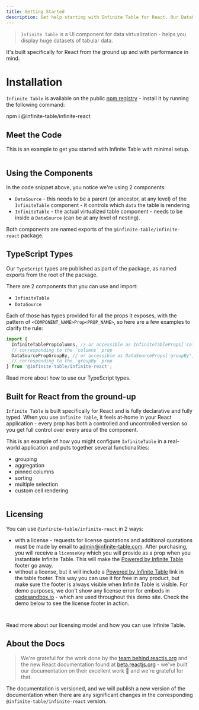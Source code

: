 ```yaml
---
title: Getting Started
description: Get help starting with Infinite Table for React. Our DataGrid component helps with sorting, filtering, row/column grouping, pivoting, aggregations ...
---
```


> `Infinite Table` is a UI component for data virtualization - helps you display huge datasets of tabular data.

It's built specifically for React from the ground up and with performance in mind.

# Installation

`Infinite Table` is available on the public [npm registry](https://www.npmjs.com/package/@infinite-table/infinite-react) - install it by running the following command:

<TerminalBlock>
npm i @infinite-table/infinite-react
</TerminalBlock>

## Meet the Code

<Sandpack>

<Description>

This is an example to get you started with Infinite Table with minimal setup.

</Description>

```ts file="meet-the-code.page.tsx"

```

</Sandpack>

## Using the Components

In the code snippet above, you notice we're using 2 components:

- `DataSource` - this needs to be a parent (or ancestor, at any level) of the `InfiniteTable` component - it controls which `data` the table is rendering
- `InfiniteTable` - the actual virtualized table component - needs to be inside a `DataSource` (can be at any level of nesting).

Both components are named exports of the `@infinite-table/infinite-react` package.

## TypeScript Types

Our `TypeScript` types are published as part of the package, as named exports from the root of the package.

There are 2 components that you can use and import:

- `InfiniteTable`
- `DataSource`

Each of those has types provided for all the props it exposes, with the pattern of `<COMPONENT_NAME>Prop<PROP_NAME>`, so here are a few examples to clarify the rule:

```ts
import {
  InfiniteTablePropColumns, // or accessible as InfiniteTableProps['columns']
  // corresponding to the `columns` prop
  DataSourcePropGroupBy, // or accessible as DataSourceProps['groupBy']
  // corresponding to the `groupBy` prop
} from '@infinite-table/infinite-react';
```

<HeroCards>
<YouWillLearnCard title="Learn about our TypeScript typings" path="/docs/learn/getting-started/typescript-types">
Read more about how to use our TypeScript types.
</YouWillLearnCard>

</HeroCards>

## Built for React from the ground-up

`Infinite Table` is built specifically for React and is fully declarative and fully typed. When you use `Infinite Table`, it feels at-home in your React application - every prop has both a controlled and uncontrolled version so you get full control over every area of the component.

<Sandpack>

<Description>

This is an example of how you might configure `InfiniteTable` in a real-world application and puts together several functionalities:

- grouping
- aggregation
- pinned columns
- sorting
- multiple selection
- custom cell rendering

</Description>

```ts file="$DOCS/../../src/demo.tsx"

```

</Sandpack>

## Licensing

You can use `@infinite-table/infinite-react` in 2 ways:

- with a license - requests for license quotations and additional quotations must be made by email to admin@infinite-table.com. After purchasing, you will receive a `licenseKey` which you will provide as a prop when you instantiate Infinite Table. This will make the [Powered by Infinite Table](https://infinite-table.com) footer go away.
- without a license, but it will include a [Powered by Infinite Table](https://infinite-table.com) link in the table footer. This way you can use it for free in any product, but make sure the footer is always visible when Infinite Table is visible. For demo purposes, we don't show any license error for embeds in [codesandbox.io](https://codesandbox.io) - which are used throughout this demo site. Check the demo below to see the license footer in action.

<Sandpack title="Invalid License Demo">

```ts file="invalid-license.page.tsx"

```

```ts file="data.tsx"

```

</Sandpack>

<HeroCards>
<YouWillLearnCard title="More on Licensing" path="/docs/learn/getting-started/licensing">
Read more about our licensing model and how you can use Infinite Table.
</YouWillLearnCard>

</HeroCards>

## About the Docs

> We're grateful for the work done by the [team behind reactjs.org](https://github.com/reactjs/reactjs.org) and the new React documentation found at [beta.reactjs.org](https://beta.reactjs.org/) - we've built our documentation on their excellent work 🙏 and we're grateful for that.

The documentation is versioned, and we will publish a new version of the documentation when there are any significant changes in the corresponding `@infinite-table/infinite-react` version.

